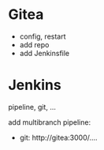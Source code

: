 # Gitea
+ config, restart
+ add repo
+ add Jenkinsfile

# Jenkins
pipeline, git, ...

add multibranch pipeline:
+ git: http://gitea:3000/....